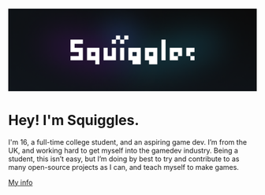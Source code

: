 ![Image](https://github.com/squigglesdev/squigglesdev/raw/main/SquigglesBanner.png)

# Hey! I'm Squiggles. 

I'm 16, a full-time college student, and an aspiring game dev. I’m from the UK, and working hard to get myself into the gamedev industry. Being a student, this isn’t easy, but I’m doing by best to try and contribute to as many open-source projects as I can, and teach myself to make games.

[My info](https://linktr.ee/squigglesdev)
